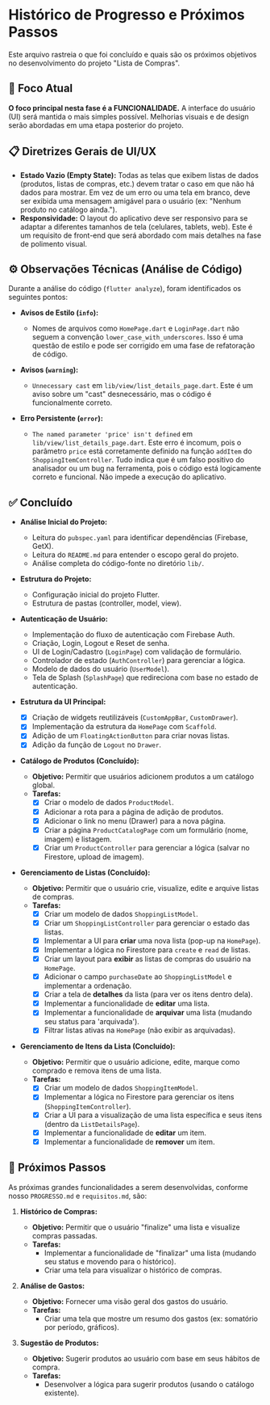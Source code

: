 # Histórico de Progresso e Próximos Passos

Este arquivo rastreia o que foi concluído e quais são os próximos objetivos no desenvolvimento do projeto "Lista de Compras".

## 🎯 Foco Atual

**O foco principal nesta fase é a FUNCIONALIDADE.** A interface do usuário (UI) será mantida o mais simples possível. Melhorias visuais e de design serão abordadas em uma etapa posterior do projeto.

## 📋 Diretrizes Gerais de UI/UX

- **Estado Vazio (Empty State):** Todas as telas que exibem listas de dados (produtos, listas de compras, etc.) devem tratar o caso em que não há dados para mostrar. Em vez de um erro ou uma tela em branco, deve ser exibida uma mensagem amigável para o usuário (ex: "Nenhum produto no catálogo ainda.").
- **Responsividade:** O layout do aplicativo deve ser responsivo para se adaptar a diferentes tamanhos de tela (celulares, tablets, web). Este é um requisito de front-end que será abordado com mais detalhes na fase de polimento visual.

## ⚙️ Observações Técnicas (Análise de Código)

Durante a análise do código (`flutter analyze`), foram identificados os seguintes pontos:

- **Avisos de Estilo (`info`):**
  - Nomes de arquivos como `HomePage.dart` e `LoginPage.dart` não seguem a convenção `lower_case_with_underscores`. Isso é uma questão de estilo e pode ser corrigido em uma fase de refatoração de código.

- **Avisos (`warning`):**
  - `Unnecessary cast` em `lib/view/list_details_page.dart`. Este é um aviso sobre um "cast" desnecessário, mas o código é funcionalmente correto.

- **Erro Persistente (`error`):**
  - `The named parameter 'price' isn't defined` em `lib/view/list_details_page.dart`. Este erro é incomum, pois o parâmetro `price` está corretamente definido na função `addItem` do `ShoppingItemController`. Tudo indica que é um falso positivo do analisador ou um bug na ferramenta, pois o código está logicamente correto e funcional. Não impede a execução do aplicativo.

## ✅ Concluído

- **Análise Inicial do Projeto:**
  - Leitura do `pubspec.yaml` para identificar dependências (Firebase, GetX).
  - Leitura do `README.md` para entender o escopo geral do projeto.
  - Análise completa do código-fonte no diretório `lib/`.

- **Estrutura do Projeto:**
  - Configuração inicial do projeto Flutter.
  - Estrutura de pastas (controller, model, view).

- **Autenticação de Usuário:**
  - Implementação do fluxo de autenticação com Firebase Auth.
  - Criação, Login, Logout e Reset de senha.
  - UI de Login/Cadastro (`LoginPage`) com validação de formulário.
  - Controlador de estado (`AuthController`) para gerenciar a lógica.
  - Modelo de dados do usuário (`UserModel`).
  - Tela de Splash (`SplashPage`) que redireciona com base no estado de autenticação.

- **Estrutura da UI Principal:**
  - [x] Criação de widgets reutilizáveis (`CustomAppBar`, `CustomDrawer`).
  - [x] Implementação da estrutura da `HomePage` com `Scaffold`.
  - [x] Adição de um `FloatingActionButton` para criar novas listas.
  - [x] Adição da função de `Logout` no `Drawer`.

- **Catálogo de Produtos (Concluído):**
  - **Objetivo:** Permitir que usuários adicionem produtos a um catálogo global.
  - **Tarefas:**
    - [x] Criar o modelo de dados `ProductModel`.
    - [x] Adicionar a rota para a página de adição de produtos.
    - [x] Adicionar o link no menu (Drawer) para a nova página.
    - [x] Criar a página `ProductCatalogPage` com um formulário (nome, imagem) e listagem.
    - [x] Criar um `ProductController` para gerenciar a lógica (salvar no Firestore, upload de imagem).

- **Gerenciamento de Listas (Concluído):**
  - **Objetivo:** Permitir que o usuário crie, visualize, edite e arquive listas de compras.
  - **Tarefas:**
    - [x] Criar um modelo de dados `ShoppingListModel`.
    - [x] Criar um `ShoppingListController` para gerenciar o estado das listas.
    - [x] Implementar a UI para **criar** uma nova lista (pop-up na `HomePage`).
    - [x] Implementar a lógica no Firestore para `create` e `read` de listas.
    - [x] Criar um layout para **exibir** as listas de compras do usuário na `HomePage`.
    - [x] Adicionar o campo `purchaseDate` ao `ShoppingListModel` e implementar a ordenação.
    - [x] Criar a tela de **detalhes** da lista (para ver os itens dentro dela).
    - [x] Implementar a funcionalidade de **editar** uma lista.
    - [x] Implementar a funcionalidade de **arquivar** uma lista (mudando seu status para 'arquivada').
    - [x] Filtrar listas ativas na `HomePage` (não exibir as arquivadas).

- **Gerenciamento de Itens da Lista (Concluído):**
  - **Objetivo:** Permitir que o usuário adicione, edite, marque como comprado e remova itens de uma lista.
  - **Tarefas:**
    - [x] Criar um modelo de dados `ShoppingItemModel`.
    - [x] Implementar a lógica no Firestore para gerenciar os itens (`ShoppingItemController`).
    - [x] Criar a UI para a visualização de uma lista específica e seus itens (dentro da `ListDetailsPage`).
    - [x] Implementar a funcionalidade de **editar** um item.
    - [x] Implementar a funcionalidade de **remover** um item.

## 🚧 Próximos Passos

As próximas grandes funcionalidades a serem desenvolvidas, conforme nosso `PROGRESSO.md` e `requisitos.md`, são:

1.  **Histórico de Compras:**
    *   **Objetivo:** Permitir que o usuário "finalize" uma lista e visualize compras passadas.
    *   **Tarefas:**
        *   Implementar a funcionalidade de "finalizar" uma lista (mudando seu status e movendo para o histórico).
        *   Criar uma tela para visualizar o histórico de compras.

2.  **Análise de Gastos:**
    *   **Objetivo:** Fornecer uma visão geral dos gastos do usuário.
    *   **Tarefas:**
        *   Criar uma tela que mostre um resumo dos gastos (ex: somatório por período, gráficos).

3.  **Sugestão de Produtos:**
    *   **Objetivo:** Sugerir produtos ao usuário com base em seus hábitos de compra.
    *   **Tarefas:**
        *   Desenvolver a lógica para sugerir produtos (usando o catálogo existente).